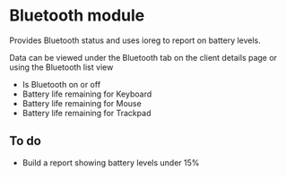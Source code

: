 Bluetooth module
==============

Provides Bluetooth status and uses ioreg to report on battery levels.

Data can be viewed under the Bluetooth tab on the client details page or using the Bluetooth list view 


* Is Bluetooth on or off
* Battery life remaining for Keyboard
* Battery life remaining for Mouse
* Battery life remaining for Trackpad


To do
---

* Build a report showing battery levels under 15%

